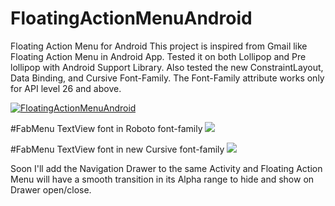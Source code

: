 # FloatingActionMenuAndroid
Floating Action Menu for Android
This project is inspired from Gmail like Floating Action Menu in Android App. Tested it on both Lollipop and Pre lollipop with Android Support Library. Also tested the new ConstraintLayout, Data Binding, and  Cursive Font-Family. The Font-Family attribute works only for API level 26 and above.

[![FloatingActionMenuAndroid](https://github.com/pmahsky/FloatingActionMenuAndroid/blob/master/Screenshot/demo_gif.gif)](#features)

#FabMenu TextView font in Roboto font-family
[![](https://github.com/pmahsky/FloatingActionMenuAndroid/blob/master/Screenshot/screenshot_roboto.png)](#features)


#FabMenu TextView font in new Cursive font-family 
[![](https://github.com/pmahsky/FloatingActionMenuAndroid/blob/master/Screenshot/screenshot_cursive.PNG)](#features)


Soon I'll add the Navigation Drawer to the same Activity and Floating Action Menu will have a smooth transition in its Alpha range to hide and show on Drawer open/close.
